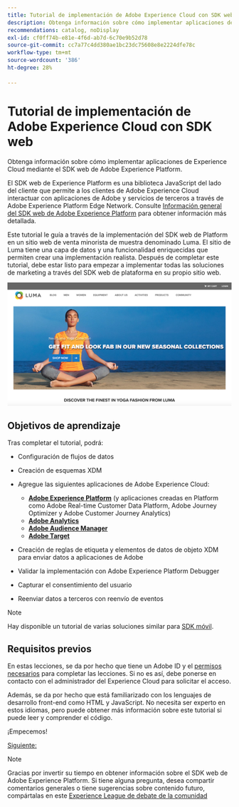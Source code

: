 ```yaml
---
title: Tutorial de implementación de Adobe Experience Cloud con SDK web
description: Obtenga información sobre cómo implementar aplicaciones de Experience Cloud mediante el SDK web de Adobe Experience Platform.
recommendations: catalog, noDisplay
exl-id: cf0ff74b-e81e-4f6d-ab7d-6c70e9b52d78
source-git-commit: cc7a77c4dd380ae1bc23dc75608e8e2224dfe78c
workflow-type: tm+mt
source-wordcount: '386'
ht-degree: 28%

---
```


# Tutorial de implementación de Adobe Experience Cloud con SDK web

Obtenga información sobre cómo implementar aplicaciones de Experience Cloud mediante el SDK web de Adobe Experience Platform.

El SDK web de Experience Platform es una biblioteca JavaScript del lado del cliente que permite a los clientes de Adobe Experience Cloud interactuar con aplicaciones de Adobe y servicios de terceros a través de Adobe Experience Platform Edge Network. Consulte [Información general del SDK web de Adobe Experience Platform](https://experienceleague.adobe.com/docs/experience-platform/edge/home.html?lang=es) para obtener información más detallada.

Este tutorial le guía a través de la implementación del SDK web de Platform en un sitio web de venta minorista de muestra denominado Luma. El sitio de [](https://luma.enablementadobe.com/content/luma/us/en.html)Luma tiene una capa de datos y una funcionalidad enriquecidas que permiten crear una implementación realista. Después de completar este tutorial, debe estar listo para empezar a implementar todas las soluciones de marketing a través del SDK web de plataforma en su propio sitio web.

[![Sitio web de Luma](assets/old-overview-luma.png)](https://luma.enablementadobe.com/content/luma/us/en.html)


## Objetivos de aprendizaje

Tras completar el tutorial, podrá:

* Configuración de flujos de datos

* Creación de esquemas XDM

* Agregue las siguientes aplicaciones de Adobe Experience Cloud:
   * **[Adobe Experience Platform](setup-experience-platform.md)** (y aplicaciones creadas en Platform como Adobe Real-time Customer Data Platform, Adobe Journey Optimizer y Adobe Customer Journey Analytics)
   * **[Adobe Analytics](setup-analytics.md)**
   * **[Adobe Audience Manager](setup-audience-manager.md)**
   * **[Adobe Target](setup-target.md)**

* Creación de reglas de etiqueta y elementos de datos de objeto XDM para enviar datos a aplicaciones de Adobe

* Validar la implementación con Adobe Experience Platform Debugger

* Capturar el consentimiento del usuario

* Reenviar datos a terceros con reenvío de eventos

>[!NOTE]
>
>Hay disponible un tutorial de varias soluciones similar para [SDK móvil](../tutorial-mobile-sdk/overview.md).

## Requisitos previos

En estas lecciones, se da por hecho que tiene un Adobe ID y el [permisos necesarios](configure-permissions.md) para completar las lecciones. Si no es así, debe ponerse en contacto con el administrador del Experience Cloud para solicitar el acceso.

Además, se da por hecho que está familiarizado con los lenguajes de desarrollo front-end como HTML y JavaScript. No necesita ser experto en estos idiomas, pero puede obtener más información sobre este tutorial si puede leer y comprender el código.

¡Empecemos!

[Siguiente: ](configure-permissions.md)

>[!NOTE]
>
>Gracias por invertir su tiempo en obtener información sobre el SDK web de Adobe Experience Platform. Si tiene alguna pregunta, desea compartir comentarios generales o tiene sugerencias sobre contenido futuro, compártalas en este [Experience League de debate de la comunidad](https://experienceleaguecommunities.adobe.com/t5/adobe-experience-platform-launch/tutorial-discussion-implement-adobe-experience-cloud-with-web/td-p/444996)

